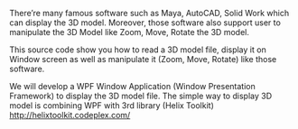 There’re many famous software such as Maya, AutoCAD, Solid Work which can display the 3D model. Moreover, those software also support user to manipulate the 3D Model like Zoom, Move, Rotate the 3D model.

This source code show you how to read a 3D model file, display it on Window screen as well as manipulate it (Zoom, Move, Rotate) like those software.

We will develop a WPF Window Application (Window Presentation Framework) to display the 3D model file. The simple way to display 3D model is combining WPF with 3rd library (Helix Toolkit)
http://helixtoolkit.codeplex.com/
